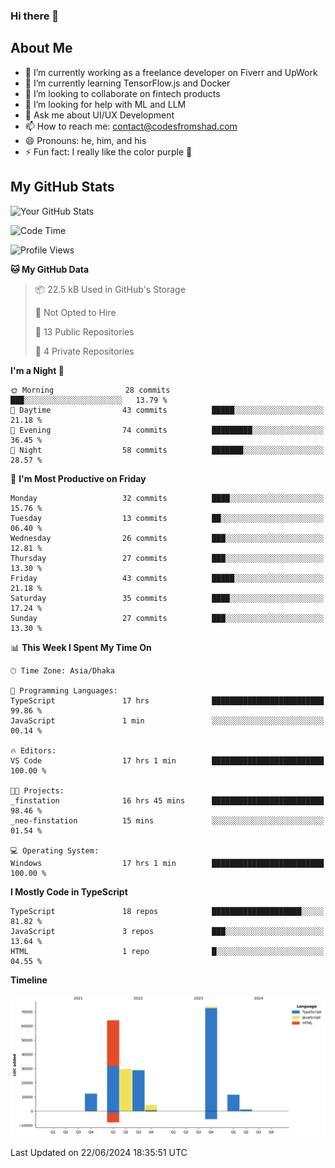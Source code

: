 ### Hi there 👋

## About Me
- 🔭 I’m currently working as a freelance developer on Fiverr and UpWork
- 🌱 I’m currently learning TensorFlow.js and Docker
- 👯 I’m looking to collaborate on fintech products
- 🤔 I’m looking for help with ML and LLM
- 💬 Ask me about UI/UX Development
- 📫 How to reach me: contact@codesfromshad.com
- 😄 Pronouns: he, him, and his
- ⚡ Fun fact: I really like the color purple 💜

## My GitHub Stats

![Your GitHub Stats](https://github-readme-stats.vercel.app/api?username=codesfromshad&show_icons=true&theme=midnight-purple)

<!--START_SECTION:waka-->
![Code Time](http://img.shields.io/badge/Code%20Time-632%20hrs%202%20mins-blue)

![Profile Views](http://img.shields.io/badge/Profile%20Views-0-blue)

**🐱 My GitHub Data** 

> 📦 22.5 kB Used in GitHub's Storage 
 > 
> 🚫 Not Opted to Hire
 > 
> 📜 13 Public Repositories 
 > 
> 🔑 4 Private Repositories 
 > 
**I'm a Night 🦉** 

```text
🌞 Morning                28 commits          ███░░░░░░░░░░░░░░░░░░░░░░   13.79 % 
🌆 Daytime                43 commits          █████░░░░░░░░░░░░░░░░░░░░   21.18 % 
🌃 Evening                74 commits          █████████░░░░░░░░░░░░░░░░   36.45 % 
🌙 Night                  58 commits          ███████░░░░░░░░░░░░░░░░░░   28.57 % 
```
📅 **I'm Most Productive on Friday** 

```text
Monday                   32 commits          ████░░░░░░░░░░░░░░░░░░░░░   15.76 % 
Tuesday                  13 commits          ██░░░░░░░░░░░░░░░░░░░░░░░   06.40 % 
Wednesday                26 commits          ███░░░░░░░░░░░░░░░░░░░░░░   12.81 % 
Thursday                 27 commits          ███░░░░░░░░░░░░░░░░░░░░░░   13.30 % 
Friday                   43 commits          █████░░░░░░░░░░░░░░░░░░░░   21.18 % 
Saturday                 35 commits          ████░░░░░░░░░░░░░░░░░░░░░   17.24 % 
Sunday                   27 commits          ███░░░░░░░░░░░░░░░░░░░░░░   13.30 % 
```


📊 **This Week I Spent My Time On** 

```text
🕑︎ Time Zone: Asia/Dhaka

💬 Programming Languages: 
TypeScript               17 hrs              █████████████████████████   99.86 % 
JavaScript               1 min               ░░░░░░░░░░░░░░░░░░░░░░░░░   00.14 % 

🔥 Editors: 
VS Code                  17 hrs 1 min        █████████████████████████   100.00 % 

🐱‍💻 Projects: 
_finstation              16 hrs 45 mins      █████████████████████████   98.46 % 
_neo-finstation          15 mins             ░░░░░░░░░░░░░░░░░░░░░░░░░   01.54 % 

💻 Operating System: 
Windows                  17 hrs 1 min        █████████████████████████   100.00 % 
```

**I Mostly Code in TypeScript** 

```text
TypeScript               18 repos            ████████████████████░░░░░   81.82 % 
JavaScript               3 repos             ███░░░░░░░░░░░░░░░░░░░░░░   13.64 % 
HTML                     1 repo              █░░░░░░░░░░░░░░░░░░░░░░░░   04.55 % 
```



**Timeline**

![Lines of Code chart](https://raw.githubusercontent.com/codesfromshad/codesfromshad/main/assets/bar_graph.png)


 Last Updated on 22/06/2024 18:35:51 UTC
<!--END_SECTION:waka-->

<!--
**codesfromshad/codesfromshad** is a ✨ _special_ ✨ repository because its `README.md` (this file) appears on your GitHub profile.

Here are some ideas to get you started:

- 🔭 I’m currently working on ...
- 🌱 I’m currently learning ...
- 👯 I’m looking to collaborate on ...
- 🤔 I’m looking for help with ...
- 💬 Ask me about ...
- 📫 How to reach me: ...
- 😄 Pronouns: ...
- ⚡ Fun fact: ...
-->
